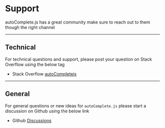 # Support <!-- {docsify-ignore} -->
autoComplete.js has a great community make sure to reach out to them though the right channel

***

## Technical

For technical questions and support, please post your question on Stack Overflow using the below tag

- Stack Overflow [autoCompletejs][stackOverflow]

***

## General

For general questions or new ideas for `autoComplete.js` please start a discussion on Github using the below link

- Github [Discussions]

<!-- section links -->
[stackOverflow]: https://stackoverflow.com/questions/tagged/autoCompletejs
[Discussions]: https://github.com/TarekRaafat/autoComplete.js/discussions